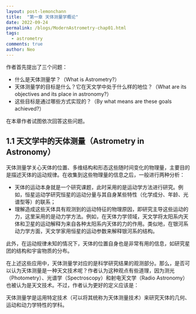 ```yaml
---
layout: post-lemonchann
title:  "第一章 天体测量学概论"
date: 2022-09-24
permalink: /blogs/ModernAstrometry-chap01.html
tags:
  - astrometry
comments: true
author: Neo
---
```



作者首先提出了三个问题：

- 什么是天体测量学？（What is Astrometry?）
- 天体测量学的目标是什么？它在天文学中处于什么样的地位？（What are its objectives and its place in astronomy?）
- 这些目标是通过哪些方式实现的？（By what means are these goals achieved?）

在本章作者试图依次回答这些问题。

<!-- more -->

## 1.1 天文学中的天体测量（Astrometry in Astronomy）

天体测量学关心天体的位置、多维结构和形态这些随时间变化的物理量，主要目的是描述天体的运动规律。在收集到这些物理量的信息之后，一般进行两种分析：

- 天体的运动本身就是一个研究课题，此时采用的是运动学方法进行研究。例如，恒星运动学研究恒星的运动分量与其自身某些特性（化学成分、年龄、光谱型等）的联系；
- 理解造成这些天体具有观测到的运动特征的物理原因，即研究主导这些运动的力，这里采用的是动力学方法。例如，在天体力学领域，天文学将太阳系内天体和卫星的运动解释为来自各种太阳系内天体的力的作用。类似地，在银河系动力学方面，天文学家用恒星的运动参数来解释银河系的结构。

此外，在运动规律未知的情况下，天体的位置自身也是非常有用的信息，如研究星团的结构和宇宙物质的分布。

在上述这些应用中，天体测量学对应的是科学研究结果的观测部分。那么，是否可以认为天体测量是一种天文技术呢？作者认为这种观点有些道理，因为测光（Photometry）、光谱学（Spectroscopy）和射电天文学（Radio Astronomy）也被认为是天文技术。不过，作者认为更好的定义应该是：

 天体测量学是运用特定技术（可以将其统称为天体测量技术）来研究天体的几何、运动和动力学特性的学科。
